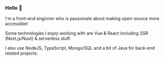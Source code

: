 ### Hello 👋

I'm a front-end enginner who is passionate about making open-source more accessible!

Some technologies I enjoy working with are Vue & React including SSR (Next.js/Nuxt) & serverless stuff.

I also use NodeJS, TypeScript, Mongo/SQL and a bit of Java for back-end related projects.
